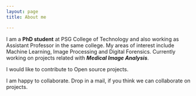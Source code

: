 ```yaml
---
layout: page
title: About me

---
```


I am a **PhD student** at PSG College of Technology and also working as Assistant Professor in the same college. My areas of interest include Machine Learning, Image Processing and Digital Forensics. Currently working on projects related with **_Medical Image Analysis_**.

I would like to contribute to Open source projects.

I am happy to collaborate. Drop in a mail, if you think we can collaborate on projects.


